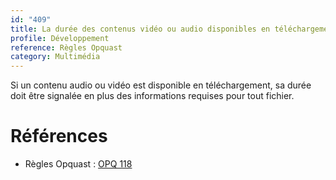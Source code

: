 ```yaml
---
id: "409"
title: La durée des contenus vidéo ou audio disponibles en téléchargement est indiquée.
profile: Développement
reference: Règles Opquast
category: Multimédia
---
```


Si un contenu audio ou vidéo est disponible en téléchargement, sa durée doit être signalée en plus des informations requises pour tout fichier.


# Références

*   Règles Opquast : [OPQ 118](https://checklists.opquast.com/fr/assurance-qualite-web/la-duree-des-contenus-video-ou-audio-est-indiquee)
